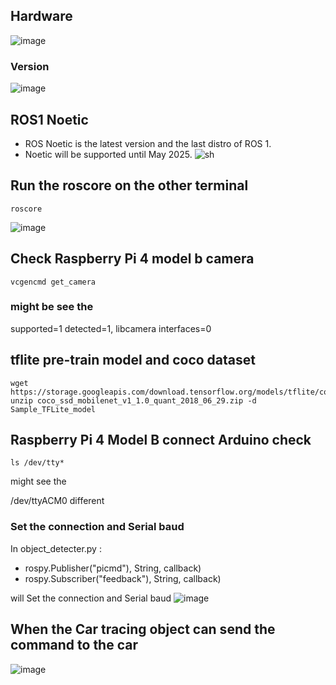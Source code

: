 ## Hardware
![image](https://github.com/CTHMIT/RaspberryPi4B-ROS-Noetic-Arduino/assets/107465888/3f140593-7e66-48e7-970b-11ef8b90a99a)
### Version
![image](https://github.com/CTHMIT/RaspberryPi4B-ROS-Noetic-Arduino/assets/107465888/8e40b486-c53a-4b3a-b2ca-aec9c851d96d)

## ROS1 Noetic
- ROS Noetic is the latest version and the last distro of ROS 1.
- Noetic will be supported until May 2025.
![sh](https://github.com/CTHMIT/RaspberryPi4B-ROS-Noetic-Arduino/assets/107465888/9806cae4-de8a-4268-90ba-e3511905c3ae)

## Run the roscore on the other terminal
```shel
roscore
```
![image](https://github.com/CTHMIT/RaspberryPi4B-ROS-Noetic-Arduino/assets/107465888/f91a5bcd-c1bc-4054-98a4-3bebd150a44c)


## Check Raspberry Pi 4 model b camera
``` shell
vcgencmd get_camera
```
### might be see the 

  supported=1 detected=1, libcamera interfaces=0

## tflite pre-train model and coco dataset
```shell
wget https://storage.googleapis.com/download.tensorflow.org/models/tflite/coco_ssd_mobilenet_v1_1.0_quant_2018_06_29.zip
unzip coco_ssd_mobilenet_v1_1.0_quant_2018_06_29.zip -d Sample_TFLite_model
```
## Raspberry Pi 4 Model B connect Arduino check
```shell
ls /dev/tty*
```
might see the 
  
  /dev/ttyACM0 different

### Set the connection and Serial baud
In object_detecter.py :

  - rospy.Publisher("picmd"), String, callback)
  - rospy.Subscriber("feedback"), String, callback)

will Set the connection and Serial baud
![image](https://github.com/CTHMIT/RaspberryPi4B-ROS-Noetic-Arduino/assets/107465888/3485f5e7-4dfe-45a9-8fbb-c304cdac3a23)

## When the Car tracing object can send the command to the car
![image](https://github.com/CTHMIT/RaspberryPi4B-ROS-Noetic-Arduino/assets/107465888/92870fbc-d7ec-4d48-a3ed-e2ee5c74bbb8)

